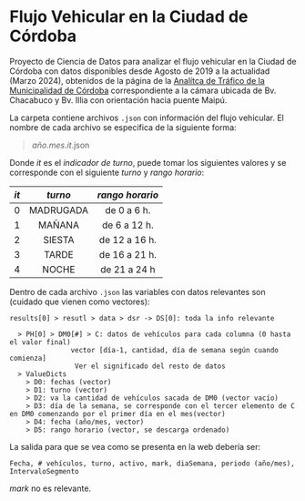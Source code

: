 # Flujo Vehicular en la Ciudad de Córdoba

Proyecto de Ciencia de Datos para analizar el flujo vehicular en la Ciudad de
Córdoba con datos disponibles desde Agosto de 2019 a la actualidad (Marzo 2024),
obtenidos de la página de la [Analítca de Tráfico de la Municipalidad de
Córdoba](https://app.powerbi.com/view?r=eyJrIjoiMjg1YmRjODktZGRjOS00ODMxLWFiOTMtZTQzZDViZjNkMWE5IiwidCI6ImU4YjUzOTJiLWM1NmQtNGM4Ni1iNjU4LWJjYmFhNzM1ZDFjZCIsImMiOjR9)
correspondiente a la cámara ubicada de Bv. Chacabuco y Bv. Illia con orientación
hacia puente Maipú.

La carpeta contiene archivos `.json` con información del flujo vehicular. El
nombre de cada archivo se especifica de la siguiente forma:

> _año_._mes_._it_.json

Donde _it_ es el _indicador de turno_, puede tomar los siguientes valores y se
corresponde con el siguiente _turno_ y _rango horario_:

 _it_ | _turno_ | _rango horario_
-------|:-:|:------:
 0 | MADRUGADA | de 0 a 6 h.
 1 | MAÑANA | de 6 a 12 h.
 2 | SIESTA | de 12 a 16 h.
 3 | TARDE | de 16 a 21 h.
 4 | NOCHE | de 21 a 24 h


Dentro de cada archivo `.json` las variables con datos relevantes son (cuidado
que vienen como vectores):

	results[0] > resutl > data > dsr -> DS[0]: toda la info relevante

	  > PH[0] > DM0[#] > C: datos de vehículos para cada columna (0 hasta el valor final)
				   vector [día-1, cantidad, día de semana según cuando comienza]
					Ver el significado del resto de datos 
	  > ValueDicts 
	    > D0: fechas (vector)
	    > D1: turno (vector)
	    > D2: va la cantidad de vehículos sacada de DM0 (vector vacío) 
	    > D3: día de la semana, se corresponde con el tercer elemento de C en DM0 comenzando por el primer día en el mes(vector)
	    > D4: fecha (año/mes, vector)
	    > D5: rango horario (vector, se descarga ordenado)


La salida para que se vea como se presenta en la web debería ser:

    Fecha, # vehículos, turno, activo, mark, diaSemana, periodo (año/mes), IntervaloSegmento

_mark_ no es relevante.
